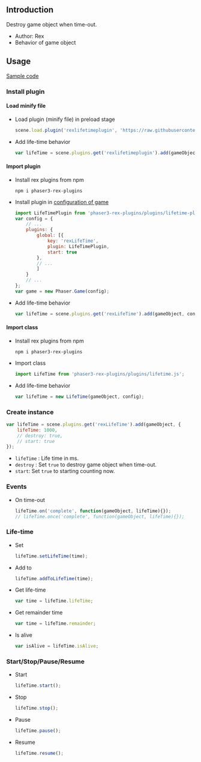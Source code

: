 ## Introduction

Destroy game object when time-out.

- Author: Rex
- Behavior of game object

## Usage

[Sample code](https://github.com/rexrainbow/phaser3-rex-notes/tree/master/examples/lifetime)

### Install plugin

#### Load minify file

- Load plugin (minify file) in preload stage
    ```javascript
    scene.load.plugin('rexlifetimeplugin', 'https://raw.githubusercontent.com/rexrainbow/phaser3-rex-notes/master/dist/rexlifetimeplugin.min.js', true);
    ```
- Add life-time behavior
    ```javascript
    var lifeTime = scene.plugins.get('rexlifetimeplugin').add(gameObject, config);
    ```

#### Import plugin

- Install rex plugins from npm
    ```
    npm i phaser3-rex-plugins
    ```
- Install plugin in [configuration of game](game.md#configuration)
    ```javascript
    import LifeTimePlugin from 'phaser3-rex-plugins/plugins/lifetime-plugin.js';
    var config = {
        // ...
        plugins: {
            global: [{
                key: 'rexLifeTime',
                plugin: LifeTimePlugin,
                start: true
            },
            // ...
            ]
        }
        // ...
    };
    var game = new Phaser.Game(config);
    ```
- Add life-time behavior
    ```javascript
    var lifeTime = scene.plugins.get('rexLifeTime').add(gameObject, config);
    ```

#### Import class

- Install rex plugins from npm
    ```
    npm i phaser3-rex-plugins
    ```
- Import class
    ```javascript
    import LifeTime from 'phaser3-rex-plugins/plugins/lifetime.js';
    ```
- Add life-time behavior
    ```javascript
    var lifeTime = new LifeTime(gameObject, config);
    ```

### Create instance

```javascript
var lifeTime = scene.plugins.get('rexLifeTime').add(gameObject, {
    lifeTime: 1000,
    // destroy: true,
    // start: true
});
```

- `lifeTime` : Life time in ms.
- `destroy` : Set `true` to destroy game object when time-out.
- `start`: Set `true` to starting counting now.

### Events

- On time-out
    ```javascript
    lifeTime.on('complete', function(gameObject, lifeTime){});
    // lifeTime.once('complete', function(gameObject, lifeTime){});
    ```

### Life-time

- Set
    ```javascript
    lifeTime.setLifeTime(time);
    ```
- Add to
    ```javascript
    lifeTime.addToLifeTime(time);
    ```
- Get life-time
    ```javascript
    var time = lifeTime.lifeTime;
    ```
- Get remainder time
    ```javascript
    var time = lifeTime.remainder;
    ```
- Is alive
    ```javascript
    var isAlive = lifeTime.isAlive;
    ```

### Start/Stop/Pause/Resume

- Start
    ```javascript
    lifeTime.start();
    ```
- Stop
    ```javascript
    lifeTime.stop();
    ```
- Pause
    ```javascript
    lifeTime.pause();
    ```
- Resume
    ```javascript
    lifeTime.resume();
    ```
